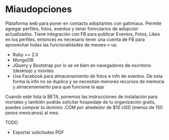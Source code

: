 Miaudopciones
===

Plataforma web para poner en contacto adoptantes con gatimiaus. Permite agregar perfiles, fotos, eventos y tener fomrularios de adopción actualizados.
Tiene integración con FB para publicar Eventos, Fotos, Likes en los perfiles, entonces es necesario tener una cuenta de FB para aprovechar todas las funcionalidades de meows-r-us. 

- Ruby >= 2.0
- MongoDB
- JQuery y Bootstrap por lo se ve bien en navegadores de escritorio (desktop) y móviles
- Usa Facebook para almacenamiento de fotos e info de eventos. De esta forma la info no se duplica y se necesitan menores recursos de memoria y almacenamiento para que funcione la app

Cuando esté lista la BETA, ponemos las instrucciones de instalación para mortales y también podrás solicitar hospedaje de tu organización gratis, puedes comprar tu dominio .COM por alrededor de $10 USD (menos de 150 pesos mexicanos) al mes.

TODO

- Exportar solicitudes PDF
